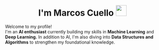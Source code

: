 <h1 align="center">I'm Marcos Cuello <img src="https://media.giphy.com/media/hvRJCLFzcasrR4ia7z/giphy.gif" width="35"></h1>

<p>Welcome to my profile! </br> I'm an <b>AI enthusiast</b> currently building my skills in <b>Machine Learning</b> and <b>Deep Learning.</b> In addition to AI, I'm also diving into <b>Data Structures and Algorithms</b> to strengthen my foundational knowledge.</p>
